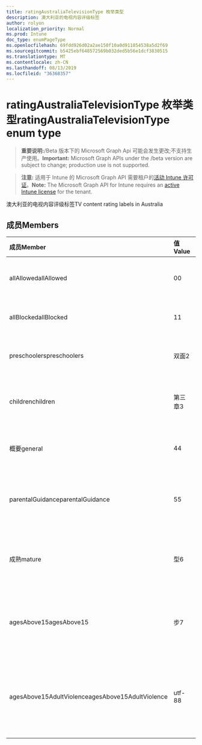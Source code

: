 ```yaml
---
title: ratingAustraliaTelevisionType 枚举类型
description: 澳大利亚的电视内容评级标签
author: rolyon
localization_priority: Normal
ms.prod: Intune
doc_type: enumPageType
ms.openlocfilehash: 69fdd926d02a2ae150f10a0d911854538a5d2f69
ms.sourcegitcommit: b5425ebf648572569b032ded5b56e1dcf3830515
ms.translationtype: MT
ms.contentlocale: zh-CN
ms.lasthandoff: 08/13/2019
ms.locfileid: "36368357"
---
```

# <a name="ratingaustraliatelevisiontype-enum-type"></a><span data-ttu-id="d86ae-103">ratingAustraliaTelevisionType 枚举类型</span><span class="sxs-lookup"><span data-stu-id="d86ae-103">ratingAustraliaTelevisionType enum type</span></span>

> <span data-ttu-id="d86ae-104">**重要说明:**/Beta 版本下的 Microsoft Graph Api 可能会发生更改;不支持生产使用。</span><span class="sxs-lookup"><span data-stu-id="d86ae-104">**Important:** Microsoft Graph APIs under the /beta version are subject to change; production use is not supported.</span></span>

> <span data-ttu-id="d86ae-105">**注意:** 适用于 Intune 的 Microsoft Graph API 需要租户的[活动 Intune 许可证](https://go.microsoft.com/fwlink/?linkid=839381)。</span><span class="sxs-lookup"><span data-stu-id="d86ae-105">**Note:** The Microsoft Graph API for Intune requires an [active Intune license](https://go.microsoft.com/fwlink/?linkid=839381) for the tenant.</span></span>

<span data-ttu-id="d86ae-106">澳大利亚的电视内容评级标签</span><span class="sxs-lookup"><span data-stu-id="d86ae-106">TV content rating labels in Australia</span></span>

## <a name="members"></a><span data-ttu-id="d86ae-107">成员</span><span class="sxs-lookup"><span data-stu-id="d86ae-107">Members</span></span>
|<span data-ttu-id="d86ae-108">成员</span><span class="sxs-lookup"><span data-stu-id="d86ae-108">Member</span></span>|<span data-ttu-id="d86ae-109">值</span><span class="sxs-lookup"><span data-stu-id="d86ae-109">Value</span></span>|<span data-ttu-id="d86ae-110">说明</span><span class="sxs-lookup"><span data-stu-id="d86ae-110">Description</span></span>|
|:---|:---|:---|
|<span data-ttu-id="d86ae-111">allAllowed</span><span class="sxs-lookup"><span data-stu-id="d86ae-111">allAllowed</span></span>|<span data-ttu-id="d86ae-112">0</span><span class="sxs-lookup"><span data-stu-id="d86ae-112">0</span></span>|<span data-ttu-id="d86ae-113">默认值, 允许所有电视节目内容</span><span class="sxs-lookup"><span data-stu-id="d86ae-113">Default value, allow all TV shows content</span></span>|
|<span data-ttu-id="d86ae-114">allBlocked</span><span class="sxs-lookup"><span data-stu-id="d86ae-114">allBlocked</span></span>|<span data-ttu-id="d86ae-115">1</span><span class="sxs-lookup"><span data-stu-id="d86ae-115">1</span></span>|<span data-ttu-id="d86ae-116">不允许任何电视显示内容</span><span class="sxs-lookup"><span data-stu-id="d86ae-116">Do not allow any TV shows content</span></span>|
|<span data-ttu-id="d86ae-117">preschoolers</span><span class="sxs-lookup"><span data-stu-id="d86ae-117">preschoolers</span></span>|<span data-ttu-id="d86ae-118">双面</span><span class="sxs-lookup"><span data-stu-id="d86ae-118">2</span></span>|<span data-ttu-id="d86ae-119">P 分类适用于 preschoolers</span><span class="sxs-lookup"><span data-stu-id="d86ae-119">The P classification is intended for preschoolers</span></span>|
|<span data-ttu-id="d86ae-120">children</span><span class="sxs-lookup"><span data-stu-id="d86ae-120">children</span></span>|<span data-ttu-id="d86ae-121">第三章</span><span class="sxs-lookup"><span data-stu-id="d86ae-121">3</span></span>|<span data-ttu-id="d86ae-122">C 分类适用于14下的儿童</span><span class="sxs-lookup"><span data-stu-id="d86ae-122">The C classification is intended for children under 14</span></span>|
|<span data-ttu-id="d86ae-123">概要</span><span class="sxs-lookup"><span data-stu-id="d86ae-123">general</span></span>|<span data-ttu-id="d86ae-124">4</span><span class="sxs-lookup"><span data-stu-id="d86ae-124">4</span></span>|<span data-ttu-id="d86ae-125">G 分类适用于所有年龄段</span><span class="sxs-lookup"><span data-stu-id="d86ae-125">The G classification is suitable for all ages</span></span>|
|<span data-ttu-id="d86ae-126">parentalGuidance</span><span class="sxs-lookup"><span data-stu-id="d86ae-126">parentalGuidance</span></span>|<span data-ttu-id="d86ae-127">5</span><span class="sxs-lookup"><span data-stu-id="d86ae-127">5</span></span>|<span data-ttu-id="d86ae-128">对于年轻人查看者, 建议使用 PG 分类</span><span class="sxs-lookup"><span data-stu-id="d86ae-128">The PG classification is recommended for young viewers</span></span>|
|<span data-ttu-id="d86ae-129">成熟</span><span class="sxs-lookup"><span data-stu-id="d86ae-129">mature</span></span>|<span data-ttu-id="d86ae-130">型</span><span class="sxs-lookup"><span data-stu-id="d86ae-130">6</span></span>|<span data-ttu-id="d86ae-131">对于超过15的查看者, 建议使用 M 分类</span><span class="sxs-lookup"><span data-stu-id="d86ae-131">The M classification is recommended for viewers over 15</span></span>|
|<span data-ttu-id="d86ae-132">agesAbove15</span><span class="sxs-lookup"><span data-stu-id="d86ae-132">agesAbove15</span></span>|<span data-ttu-id="d86ae-133">步</span><span class="sxs-lookup"><span data-stu-id="d86ae-133">7</span></span>|<span data-ttu-id="d86ae-134">MA15 + 分类不适用于15岁以上的查看器</span><span class="sxs-lookup"><span data-stu-id="d86ae-134">The MA15+ classification is not suitable for viewers under 15</span></span>|
|<span data-ttu-id="d86ae-135">agesAbove15AdultViolence</span><span class="sxs-lookup"><span data-stu-id="d86ae-135">agesAbove15AdultViolence</span></span>|<span data-ttu-id="d86ae-136">utf-8</span><span class="sxs-lookup"><span data-stu-id="d86ae-136">8</span></span>|<span data-ttu-id="d86ae-137">AV15 + 分类不适用于15岁以上的观众, 特别是成人</span><span class="sxs-lookup"><span data-stu-id="d86ae-137">The AV15+ classification is not suitable for viewers under 15, adult violence-specific</span></span>|



